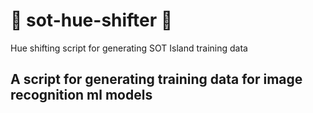 # 🚢 sot-hue-shifter 🤖
Hue shifting script for generating SOT Island training data
## A script for generating training data for image recognition ml models
